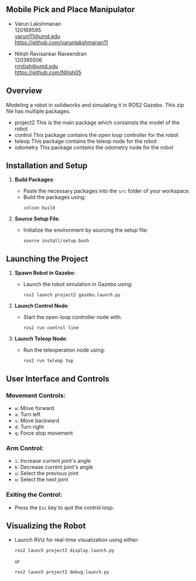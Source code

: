 
## Mobile Pick and Place Manipulator
- Varun Lakshmanan\
  120169595\
  varunl11@umd.edu\
  https://github.com/varunlakshmanan11
  
- Nitish Ravisankar Raveendran\
  120385506\
  rrnitish@umd.edu\
  https://github.com/Nitish05

## Overview
Modeling a robot in solidworks and simulating it in ROS2 Gazebo.
This zip file has multiple packages. 
- project2 
    This is the main package which containsts the model of the robot
- control
    This package contains the open loop controller for the robot
- teleop
    This package contains the teleop node for the robot
- odometry
    This package contains the odometry node for the robot

## Installation and Setup
1. **Build Packages**:
   - Paste the necessary packages into the `src` folder of your workspace.
   - Build the packages using:
     ```
     colcon build
     ```

2. **Source Setup File**:
   - Initialize the environment by sourcing the setup file:
     ```
     source install/setup.bash
     ```

## Launching the Project
1. **Spawn Robot in Gazebo**:
   - Launch the robot simulation in Gazebo using:
     ```
     ros2 launch project2 gazebo.launch.py
     ```

2. **Launch Control Node**:
   - Start the open-loop controller node with:
     ```
     ros2 run control line
     ```

3. **Launch Teleop Node**:
   - Run the teleoperation node using:
     ```
     ros2 run teleop top
     ```

## User Interface and Controls
### Movement Controls:
- `w`: Move forward
- `a`: Turn left
- `s`: Move backward
- `d`: Turn right
- `q`: Force stop movement

### Arm Control:
- `i`: Increase current joint's angle
- `k`: Decrease current joint's angle
- `u`: Select the previous joint
- `o`: Select the next joint

### Exiting the Control:
- Press the `Esc` key to quit the control loop.

## Visualizing the Robot
- Launch RViz for real-time visualization using either:
  ```
  ros2 launch project2 display.launch.py
  ```
  or
  ```
  ros2 launch project2 debug.launch.py
  ```


